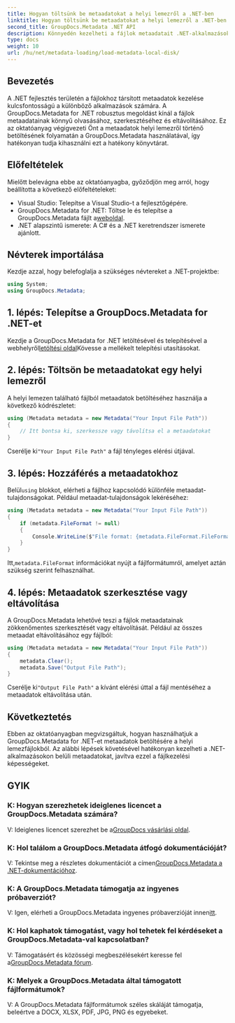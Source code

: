 ```yaml
---
title: Hogyan töltsünk be metaadatokat a helyi lemezről a .NET-ben
linktitle: Hogyan töltsünk be metaadatokat a helyi lemezről a .NET-ben
second_title: GroupDocs.Metadata .NET API
description: Könnyedén kezelheti a fájlok metaadatait .NET-alkalmazásokban a GroupDocs.Metadata segítségével a továbbfejlesztett fájlkezelési lehetőségek érdekében.
type: docs
weight: 10
url: /hu/net/metadata-loading/load-metadata-local-disk/
---
```

## Bevezetés
A .NET fejlesztés területén a fájlokhoz társított metaadatok kezelése kulcsfontosságú a különböző alkalmazások számára. A GroupDocs.Metadata for .NET robusztus megoldást kínál a fájlok metaadatainak könnyű olvasásához, szerkesztéséhez és eltávolításához. Ez az oktatóanyag végigvezeti Önt a metaadatok helyi lemezről történő betöltésének folyamatán a GroupDocs.Metadata használatával, így hatékonyan tudja kihasználni ezt a hatékony könyvtárat.
## Előfeltételek
Mielőtt belevágna ebbe az oktatóanyagba, győződjön meg arról, hogy beállította a következő előfeltételeket:
- Visual Studio: Telepítse a Visual Studio-t a fejlesztőgépére.
-  GroupDocs.Metadata for .NET: Töltse le és telepítse a GroupDocs.Metadata fájlt a[weboldal](https://releases.groupdocs.com/metadata/net/).
- .NET alapszintű ismerete: A C# és a .NET keretrendszer ismerete ajánlott.

## Névterek importálása
Kezdje azzal, hogy belefoglalja a szükséges névtereket a .NET-projektbe:
```csharp
using System;
using GroupDocs.Metadata;
```
## 1. lépés: Telepítse a GroupDocs.Metadata for .NET-et
 Kezdje a GroupDocs.Metadata for .NET letöltésével és telepítésével a webhelyről[letöltési oldal](https://releases.groupdocs.com/metadata/net/)Kövesse a mellékelt telepítési utasításokat.
## 2. lépés: Töltsön be metaadatokat egy helyi lemezről
A helyi lemezen található fájlból metaadatok betöltéséhez használja a következő kódrészletet:
```csharp
using (Metadata metadata = new Metadata("Your Input File Path"))
{
    // Itt bontsa ki, szerkessze vagy távolítsa el a metaadatokat
}
```
 Cserélje ki`"Your Input File Path"` a fájl tényleges elérési útjával.
## 3. lépés: Hozzáférés a metaadatokhoz
 Belül`using` blokkot, elérheti a fájlhoz kapcsolódó különféle metaadat-tulajdonságokat. Például metaadat-tulajdonságok lekéréséhez:
```csharp
using (Metadata metadata = new Metadata("Your Input File Path"))
{
    if (metadata.FileFormat != null)
    {
        Console.WriteLine($"File format: {metadata.FileFormat.FileFormatType}");
    }
}
```
 Itt,`metadata.FileFormat` információkat nyújt a fájlformátumról, amelyet aztán szükség szerint felhasználhat.
## 4. lépés: Metaadatok szerkesztése vagy eltávolítása
A GroupDocs.Metadata lehetővé teszi a fájlok metaadatainak zökkenőmentes szerkesztését vagy eltávolítását. Például az összes metaadat eltávolításához egy fájlból:
```csharp
using (Metadata metadata = new Metadata("Your Input File Path"))
{
    metadata.Clear();
    metadata.Save("Output File Path");
}
```
 Cserélje ki`"Output File Path"` a kívánt elérési úttal a fájl mentéséhez a metaadatok eltávolítása után.

## Következtetés
Ebben az oktatóanyagban megvizsgáltuk, hogyan használhatjuk a GroupDocs.Metadata for .NET-et metaadatok betöltésére a helyi lemezfájlokból. Az alábbi lépések követésével hatékonyan kezelheti a .NET-alkalmazásokon belüli metaadatokat, javítva ezzel a fájlkezelési képességeket.

## GYIK
### K: Hogyan szerezhetek ideiglenes licencet a GroupDocs.Metadata számára?
 V: Ideiglenes licencet szerezhet be a[GroupDocs vásárlási oldal](https://purchase.groupdocs.com/temporary-license/).
### K: Hol találom a GroupDocs.Metadata átfogó dokumentációját?
 V: Tekintse meg a részletes dokumentációt a címen[GroupDocs.Metadata a .NET-dokumentációhoz](https://reference.groupdocs.com/metadata/net/).
### K: A GroupDocs.Metadata támogatja az ingyenes próbaverziót?
 V: Igen, elérheti a GroupDocs.Metadata ingyenes próbaverzióját innen[itt](https://releases.groupdocs.com/).
### K: Hol kaphatok támogatást, vagy hol tehetek fel kérdéseket a GroupDocs.Metadata-val kapcsolatban?
 V: Támogatásért és közösségi megbeszélésekért keresse fel a[GroupDocs.Metadata fórum](https://forum.groupdocs.com/c/metadata/14).
### K: Melyek a GroupDocs.Metadata által támogatott fájlformátumok?
V: A GroupDocs.Metadata fájlformátumok széles skáláját támogatja, beleértve a DOCX, XLSX, PDF, JPG, PNG és egyebeket.